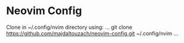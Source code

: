# Neovim Config
Clone in ~/.config/nvim directory using: 
...
git clone https://github.com/majdaltouzach/neovim-config.git ~/.config/nvim
...
